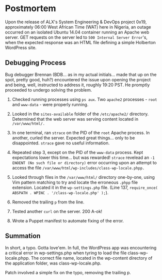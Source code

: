 # Postmortem
Upon the release of ALX's System Engineering & DevOps project 0x19, approximately 06:00 West African Time (WAT) here in Nigeria, an outage occurred on an isolated Ubuntu 14.04 container running an Apache web server. GET requests on the server led to `500 Internal Server Error`'s, when the expected response was an HTML file defining a simple Holberton WordPress site.

## Debugging Process

Bug debugger Brennan (BDB... as in my actual initials... made that up on the spot, pretty good, huh?) encountered the issue upon opening the project and being, well, instructed to address it, roughly 19:20 PST. He promptly proceeded to undergo solving the problem.

1. Checked running processes using `ps aux`. Two `apache2` processes - `root` and `www-data` - were properly running.

2. Looked in the `sites-available` folder of the `/etc/apache2/` directory. Determined that the web server was serving content located in `/var/www/html/.`

3. In one terminal, ran `strace` on the PID of the `root` Apache process. In another, curled the server. Expected great things... only to be disappointed. `strace` gave no useful information.

4. Repeated step 3, except on the PID of the `www-data` process. Kept expectations lower this time... but was rewarded! `strace` revelead an `-1 ENOENT (No such file or directory)` error occurring upon an attempt to access the file `/var/www/html/wp-includes/class-wp-locale.phpp.`

5. Looked through files in the `/var/www/html/` directory one-by-one, using Vim pattern matching to try and locate the erroneous `.phpp` file extension. Located it in the `wp-settings.php` file. (Line 137, `require_once( ABSPATH . WPINC . '/class-wp-locale.php' );`).

6. Removed the trailing `p` from the line.

7. Tested another `curl` on the server. 200 A-ok!

8. Wrote a Puppet manifest to automate fixing of the error.

## Summation
In short, a typo. Gotta love'em. In full, the WordPress app was encountering a critical error in wp-settings.php when tyring to load the file class-wp-locale.phpp. The correct file name, located in the wp-content directory of the application folder, was class-wp-locale.php.

Patch involved a simple fix on the typo, removing the trailing p.

